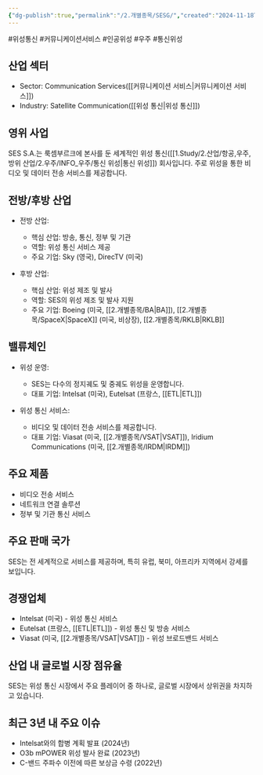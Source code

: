 ```yaml
---
{"dg-publish":true,"permalink":"/2.개별종목/SESG/","created":"2024-11-18T14:28:34.891+09:00","updated":"2025-07-29T21:37:05.170+09:00"}
---
```


#위성통신 #커뮤니케이션서비스 #인공위성 #우주 #통신위성 


## 산업 섹터

- Sector: Communication Services([[커뮤니케이션 서비스\|커뮤니케이션 서비스]])
- Industry: Satellite Communication([[위성 통신\|위성 통신]])

## 영위 사업

SES S.A.는 룩셈부르크에 본사를 둔 세계적인 위성 통신([[1.Study/2.산업/항공,우주,방위 산업/2.우주/INFO_우주/통신 위성\|통신 위성]]) 회사입니다. 주로 위성을 통한 비디오 및 데이터 전송 서비스를 제공합니다.

## 전방/후방 산업

- 전방 산업:
    
    - 핵심 산업: 방송, 통신, 정부 및 기관
    - 역할: 위성 통신 서비스 제공
    - 주요 기업: Sky (영국), DirecTV (미국)
- 후방 산업:
    
    - 핵심 산업: 위성 제조 및 발사
    - 역할: SES의 위성 제조 및 발사 지원
    - 주요 기업: Boeing (미국, [[2.개별종목/BA\|BA]]), [[2.개별종목/SpaceX\|SpaceX]] (미국, 비상장), [[2.개별종목/RKLB\|RKLB]]

## 밸류체인

- 위성 운영:
    
    - SES는 다수의 정지궤도 및 중궤도 위성을 운영합니다.
    - 대표 기업: Intelsat (미국), Eutelsat (프랑스, [[ETL\|ETL]])
    
- 위성 통신 서비스:
    
    - 비디오 및 데이터 전송 서비스를 제공합니다.
    - 대표 기업: Viasat (미국, [[2.개별종목/VSAT\|VSAT]]), Iridium Communications (미국, [[2.개별종목/IRDM\|IRDM]])
    

## 주요 제품

- 비디오 전송 서비스
- 네트워크 연결 솔루션
- 정부 및 기관 통신 서비스

## 주요 판매 국가

SES는 전 세계적으로 서비스를 제공하며, 특히 유럽, 북미, 아프리카 지역에서 강세를 보입니다.

## 경쟁업체

- Intelsat (미국) - 위성 통신 서비스
- Eutelsat (프랑스, [[ETL\|ETL]]) - 위성 통신 및 방송 서비스
- Viasat (미국, [[2.개별종목/VSAT\|VSAT]]) - 위성 브로드밴드 서비스

## 산업 내 글로벌 시장 점유율

SES는 위성 통신 시장에서 주요 플레이어 중 하나로, 글로벌 시장에서 상위권을 차지하고 있습니다.

## 최근 3년 내 주요 이슈

- Intelsat와의 합병 계획 발표 (2024년)
- O3b mPOWER 위성 발사 완료 (2023년)
- C-밴드 주파수 이전에 따른 보상금 수령 (2022년)